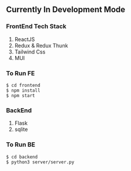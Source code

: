 ## Currently In Development Mode

### FrontEnd Tech Stack

1. ReactJS
2. Redux & Redux Thunk
3. Tailwind Css
4. MUI

### To Run FE

```
$ cd frontend
$ npm install
$ npm start
```

### BackEnd

1. Flask
2. sqlite

### To Run BE

```
$ cd backend
$ python3 server/server.py
```
